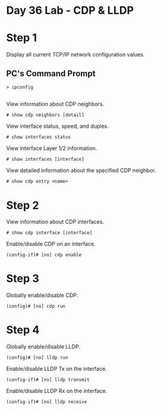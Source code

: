 # Day 36 Lab - CDP & LLDP

# Step 1

Display all current TCP/IP network configuration values.

## PC's Command Prompt

```
> ipconfig
```

##

View information about CDP neighbors.

```
# show cdp neighbors [detail]
```

View interface status, speed, and duplex.

```
# show interfaces status
```

View interface Layer 1/2 information.

```
# show interfaces [interface]
```

View detailed information about the specified CDP neighbor.

```
# show cdp entry <name>
```

# Step 2

View information about CDP interfaces.

```
# show cdp interface [interface]
```

Enable/disable CDP on an interface.

```
(config-if)# [no] cdp enable
```

# Step 3

Globally enable/disable CDP.

```
(config)# [no] cdp run
```

# Step 4

Globally enable/disable LLDP.

```
(config)# [no] lldp run
```

Enable/disable LLDP Tx on the interface.

```
(config-if)# [no] lldp transmit
```

Enable/disable LLDP Rx on the interface.

```
(config-if)# [no] lldp receive
```
